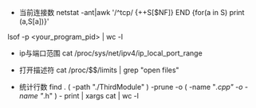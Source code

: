 + 当前连接数
netstat -ant|awk '/^tcp/ {++S[$NF]} END {for(a in S) print (a,S[a])}'

lsof -p <your_program_pid> | wc -l

+ ip与端口范围
cat /proc/sys/net/ipv4/ip_local_port_range

+ 打开描述符
cat /proc/$$/limits | grep "open files"

+ 统计行数
find . \( -path "./ThirdModule" \) -prune -o \( -name "*.cpp" -o -name "*.h" \) -
print | xargs cat | wc -l